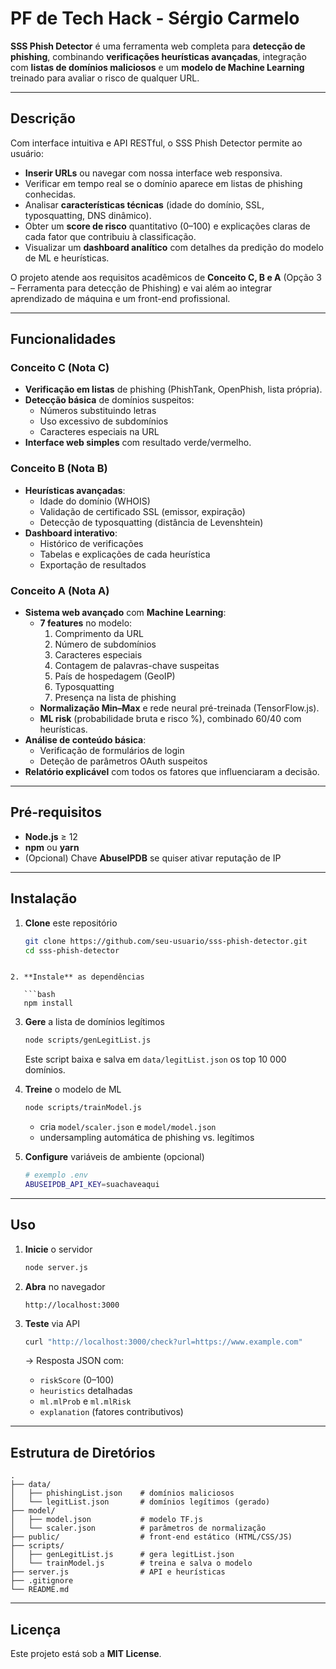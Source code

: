 # PF de Tech Hack - Sérgio Carmelo

**SSS Phish Detector** é uma ferramenta web completa para **detecção de phishing**, combinando **verificações heurísticas avançadas**, integração com **listas de domínios maliciosos** e um **modelo de Machine Learning** treinado para avaliar o risco de qualquer URL.

---

## Descrição

Com interface intuitiva e API RESTful, o SSS Phish Detector permite ao usuário:
- **Inserir URLs** ou navegar com nossa interface web responsiva.  
- Verificar em tempo real se o domínio aparece em listas de phishing conhecidas.  
- Analisar **características técnicas** (idade do domínio, SSL, typosquatting, DNS dinâmico).  
- Obter um **score de risco** quantitativo (0–100) e explicações claras de cada fator que contribuiu à classificação.  
- Visualizar um **dashboard analítico** com detalhes da predição do modelo de ML e heurísticas.

O projeto atende aos requisitos acadêmicos de **Conceito C, B e A** (Opção 3 – Ferramenta para detecção de Phishing) e vai além ao integrar aprendizado de máquina e um front-end profissional.

---

## Funcionalidades

### Conceito C (Nota C)
- **Verificação em listas** de phishing (PhishTank, OpenPhish, lista própria).  
- **Detecção básica** de domínios suspeitos:
  - Números substituindo letras  
  - Uso excessivo de subdomínios  
  - Caracteres especiais na URL  
- **Interface web simples** com resultado verde/vermelho.

### Conceito B (Nota B)
- **Heurísticas avançadas**:
  - Idade do domínio (WHOIS)  
  - Validação de certificado SSL (emissor, expiração)  
  - Detecção de typosquatting (distância de Levenshtein)  
- **Dashboard interativo**:
  - Histórico de verificações  
  - Tabelas e explicações de cada heurística  
  - Exportação de resultados  

### Conceito A (Nota A)
- **Sistema web avançado** com **Machine Learning**:
  - **7 features** no modelo:
    1. Comprimento da URL  
    2. Número de subdomínios  
    3. Caracteres especiais  
    4. Contagem de palavras-chave suspeitas  
    5. País de hospedagem (GeoIP)  
    6. Typosquatting  
    7. Presença na lista de phishing  
  - **Normalização Min–Max** e rede neural pré-treinada (TensorFlow.js).  
  - **ML risk** (probabilidade bruta e risco %), combinado 60/40 com heurísticas.  
- **Análise de conteúdo básica**:
  - Verificação de formulários de login  
  - Deteção de parâmetros OAuth suspeitos  
- **Relatório explicável** com todos os fatores que influenciaram a decisão.

---

##  Pré-requisitos

- **Node.js** ≥ 12  
- **npm** ou **yarn**  
- (Opcional) Chave **AbuseIPDB** se quiser ativar reputação de IP

---

##  Instalação

1. **Clone** este repositório  
   ```bash
   git clone https://github.com/seu-usuario/sss-phish-detector.git
   cd sss-phish-detector
```

2. **Instale** as dependências

   ```bash
   npm install
   ```

3. **Gere** a lista de domínios legítimos

   ```bash
   node scripts/genLegitList.js
   ```

   Este script baixa e salva em `data/legitList.json` os top 10 000 domínios.

4. **Treine** o modelo de ML

   ```bash
   node scripts/trainModel.js
   ```

   * cria `model/scaler.json` e `model/model.json`
   * undersampling automática de phishing vs. legítimos

5. **Configure** variáveis de ambiente (opcional)

   ```bash
   # exemplo .env
   ABUSEIPDB_API_KEY=suachaveaqui
   ```

---

##  Uso

1. **Inicie** o servidor

   ```bash
   node server.js
   ```

2. **Abra** no navegador

   ```
   http://localhost:3000
   ```

3. **Teste** via API

   ```bash
   curl "http://localhost:3000/check?url=https://www.example.com"
   ```

   → Resposta JSON com:

   * `riskScore` (0–100)
   * `heuristics` detalhadas
   * `ml.mlProb` e `ml.mlRisk`
   * `explanation` (fatores contributivos)

---

##  Estrutura de Diretórios

```
.
├── data/
│   ├── phishingList.json    # domínios maliciosos
│   └── legitList.json       # domínios legítimos (gerado)
├── model/
│   ├── model.json           # modelo TF.js
│   └── scaler.json          # parâmetros de normalização
├── public/                  # front-end estático (HTML/CSS/JS)
├── scripts/
│   ├── genLegitList.js      # gera legitList.json
│   └── trainModel.js        # treina e salva o modelo
├── server.js                # API e heurísticas
├── .gitignore
└── README.md
```


---

##  Licença

Este projeto está sob a **MIT License**. 
